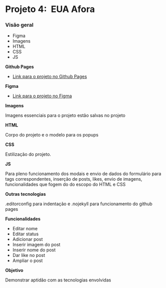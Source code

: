 # Projeto 4:  EUA Afora

### Visão geral

* Figma
* Imagens
* HTML
* CSS
* JS

**Github Pages**

* [Link para o projeto no Github Pages](https://isaac-israel.github.io/web_project_4_ptbr/)

**Figma**

* [Link para o projeto no Figma](https://www.figma.com/file/XfB6BSINvliub43JgKza1e/WEB.-Sprint-4.-Around-The-U.S.-desktop-%2B-mobile-pt)

**Imagens**

Imagens essenciais para o projeto estão salvas no projeto

**HTML**

Corpo do projeto e o modelo para os popups

**CSS**

Estilização do projeto.

**JS**

Para pleno funcionamento dos modais e envio de dados do formulário para tags correspondentes, inserção de posts, likes, envio de imagens, funcionalidades que fogem do do escopo do HTML e CSS

**Outras tecnologias**

.editorconfig para indentação e .nojekyll para funcionamento do github pages

**Funcionalidades**

* Editar nome 
* Editar status
* Adicionar post
* Inserir imagem do post
* Inserir nome do post
* Dar like no post
* Ampliar o post

**Objetivo**

Demonstrar aptidão com as tecnologias envolvidas


